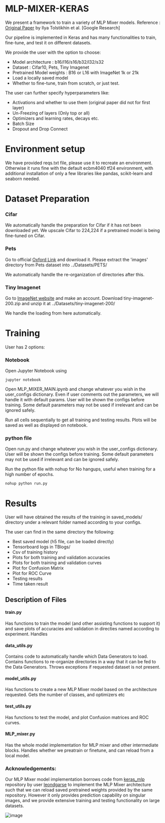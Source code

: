 # MLP-MIXER-KERAS

We present a framework to train a variety of MLP Mixer models. Reference : [Original Paper](https://arxiv.org/abs/2105.01601) by Ilya Tolstikhin et al. [Google Research]

Our pipeline is implemented in Keras and has many functionalities to train, fine-tune, and test it on different datasets.

We provide the user with the option to choose:
-	Model architecture : b16/l16/s16/b32/l32/s32
-	Dataset : Cifar10, Pets, Tiny Imagenet
-	Pretrained Model weights : B16 or L16 with ImageNet 1k or 21k
-	Load a locally saved model
-	Whether to fine-tune, train from scratch, or just test.

The user can further specify hyperparameters like:
-	Activations and whether to use them (original paper did not for first layer)
-	Un-Freezing of layers (Only top or all)
-	Optimizers and learning rates, decays etc.
-	Batch Size
-	Dropout and Drop Connect 

# Environment setup

We have provided reqs.txt file, please use it to recreate an environment.
Otherwise it runs fine with the default ecbm4040 tf24 environment, with additional installation of only a few libraries like pandas, scikit-learn and seaborn needed.

# Dataset Preparation

### Cifar

We automatically handle the preparation for Cifar if it has not been downloaded yet. We upscale Cifar to 224,224 if a pretrained model is being fine-tuned on Cifar.

### Pets
Go to official [Oxford Link](https://thor.robots.ox.ac.uk/~vgg/data/pets/images.tar.gz) and download it.
Please extract the 'images' directory from Pets dataset into ../Datasets/PETS/

We automatically handle the re-organization of directories after this.


### Tiny Imagenet

Go to [ImageNet website](https://www.image-net.org/download.php) and make an account. Download tiny-imagenet-200.zip and unzip it at ../Datasets/tiny-imagenet-200/

We handle the loading from here automatically.


# Training

User has 2 options:

### Notebook

Open Jupyter Notebook using

```jupyter notebook```

Open MLP_MIXER_MAIN.ipynb and change whatever you wish in the user_configs dictionary.
Even if user comments out the parameters, we will handle it with default params.
User will be shown the configs before training. Some default parameters may not be used if irrelevant and can be ignored safely.

Run all cells sequentially to get all training and testing results. Plots will be saved as well as displayed on notebook.


### python file

Open run.py and change whatever you wish in the user_configs dictionary.
User will be shown the configs before training. Some default parameters may not be used if irrelevant and can be ignored safely.

Run the python file with nohup for No hangups, useful when training for a high number of epochs.

```nohup python run.py```


# Results

User will have obtained the results of the training in saved_models/ directory under a relevant folder named according to your configs. 

The user can find in the same directory the following:
-	Best saved model (h5 file, can be loaded directly)
-	Tensorboard logs in TBlogs/
-	Csv of training history
-	Plots for both training and validation accuracies 
-	Plots for both training and validation curves
-	Plot for Confusion Matrix 
-	Plot for ROC Curve
-	Testing results
-	Time taken result


## Description of Files 

#### train.py

Has functions to train the model (and other assisting functions to support it) and save plots of accuracies and validation in directies named according to experiment. Handles 

#### data_utils.py

Contains code to automatically handle which Data Generators to load. Contains functions to re-organize directories in a way that it can be fed to the Data Generators. Throws exceptions if requested dataset is not present. 

#### model_utils.py

Has functions to create a new MLP Mixer model based on the architecture requested. Gets the number of classes, and optimizers etc

#### test_utils.py

Has functions to test the model, and plot Confusion matrices and ROC curves.

#### MLP_mixer.py

Has the whole model implementation for MLP mixer and other intermediate blocks. Handles whether we preatrain or finetune, and can reload from a local model. 



### Acknowledgements:
Our MLP Mixer model implementation borrows code from [keras_mlp](https://github.com/leondgarse/keras_mlp) repository by user [leondgarse](https://github.com/leondgarse) to implement the MLP Mixer architecture such that we can reload saved pretrained weights provided by the same repository. However it only provides prediction capability on singular images, and we provide extensive training and testing functionality on large datasets.



![image](https://github.com/ecbme4040/e4040-2023fall-project-gavq/assets/27878610/aeaeb323-e0ea-4c8a-8607-e37a98fac342)
